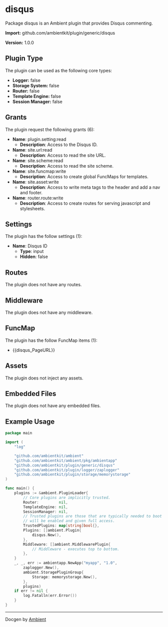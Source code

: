 # disqus

Package disqus is an Ambient plugin that provides Disqus commenting.

**Import:** github.com/ambientkit/plugin/generic/disqus

**Version:** 1.0.0

## Plugin Type

The plugin can be used as the following core types:

- **Logger:** false
- **Storage System:** false
- **Router:** false
- **Template Engine:** false
- **Session Manager:** false

## Grants

The plugin request the following grants (6):

- **Name**: plugin.setting:read
  - **Description**: Access to the Disqus ID.
- **Name**: site.url:read
  - **Description**: Access to read the site URL.
- **Name**: site.scheme:read
  - **Description**: Access to read the site scheme.
- **Name**: site.funcmap:write
  - **Description**: Access to create global FuncMaps for templates.
- **Name**: site.asset:write
  - **Description**: Access to write meta tags to the header and add a nav and footer.
- **Name**: router.route:write
  - **Description**: Access to create routes for serving javascript and stylesheets.

## Settings

The plugin has the follow settings (1):

- **Name**: Disqus ID
  - **Type**: input
  - **Hidden**: false

## Routes

The plugin does not have any routes.

## Middleware

The plugin does not have any middleware.

## FuncMap

The plugin has the follow FuncMap items (1):

  - {{disqus_PageURL}}

## Assets

The plugin does not inject any assets.

## Embedded Files

The plugin does not have any embedded files.

## Example Usage

```go
package main

import (
	"log"

	"github.com/ambientkit/ambient"
	"github.com/ambientkit/ambient/pkg/ambientapp"
	"github.com/ambientkit/plugin/generic/disqus"
	"github.com/ambientkit/plugin/logger/zaplogger"
	"github.com/ambientkit/plugin/storage/memorystorage"
)

func main() {
	plugins := &ambient.PluginLoader{
		// Core plugins are implicitly trusted.
		Router:         nil,
		TemplateEngine: nil,
		SessionManager: nil,
		// Trusted plugins are those that are typically needed to boot so they
		// will be enabled and given full access.
		TrustedPlugins: map[string]bool{},
		Plugins: []ambient.Plugin{
			disqus.New(),
		},
		Middleware: []ambient.MiddlewarePlugin{
			// Middleware - executes top to bottom.
		},
	}
	_, _, err := ambientapp.NewApp("myapp", "1.0",
		zaplogger.New(),
		ambient.StoragePluginGroup{
			Storage: memorystorage.New(),
		},
		plugins)
	if err != nil {
		log.Fatalln(err.Error())
	}
}
```

---

Docgen by [Ambient](https://ambientkit.github.io)